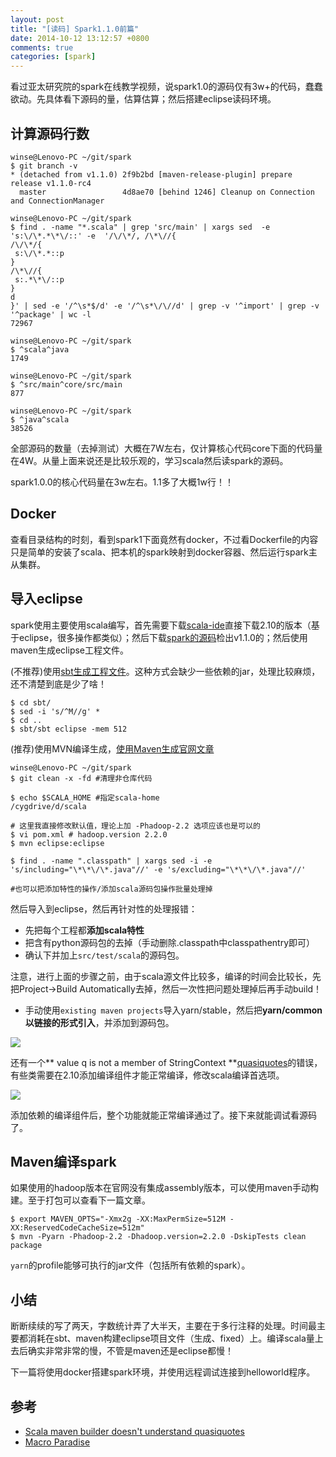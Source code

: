 ```yaml
---
layout: post
title: "[读码] Spark1.1.0前篇"
date: 2014-10-12 13:12:57 +0800
comments: true
categories: [spark]
---
```


看过亚太研究院的spark在线教学视频，说spark1.0的源码仅有3w+的代码，蠢蠢欲动。先具体看下源码的量，估算估算；然后搭建eclipse读码环境。

## 计算源码行数

```
winse@Lenovo-PC ~/git/spark
$ git branch -v
* (detached from v1.1.0) 2f9b2bd [maven-release-plugin] prepare release v1.1.0-rc4
  master                 4d8ae70 [behind 1246] Cleanup on Connection and ConnectionManager

winse@Lenovo-PC ~/git/spark
$ find . -name "*.scala" | grep 'src/main' | xargs sed  -e 's:\/\*.*\*\/::' -e  '/\/\*/, /\*\//{
/\/\*/{
 s:\/\*.*::p
}
/\*\//{
 s:.*\*\/::p
}
d
}' | sed -e '/^\s*$/d' -e '/^\s*\/\//d' | grep -v '^import' | grep -v '^package' | wc -l
72967

winse@Lenovo-PC ~/git/spark
$ ^scala^java
1749

winse@Lenovo-PC ~/git/spark
$ ^src/main^core/src/main
877

winse@Lenovo-PC ~/git/spark
$ ^java^scala
38526

```

全部源码的数量（去掉测试）大概在7W左右，仅计算核心代码core下面的代码量在4W。从量上面来说还是比较乐观的，学习scala然后读spark的源码。

spark1.0.0的核心代码量在3w左右。1.1多了大概1w行！！

## Docker

查看目录结构的时刻，看到spark1下面竟然有docker，不过看Dockerfile的内容只是简单的安装了scala、把本机的spark映射到docker容器、然后运行spark主从集群。

## 导入eclipse

spark使用主要使用scala编写，首先需要下载[scala-ide](http://scala-ide.org/download/sdk.html)直接下载2.10的版本（基于eclipse，很多操作都类似）；然后下载[spark的源码](https://github.com/apache/spark.git)检出v1.1.0的；然后使用maven生成eclipse工程文件。

(不推荐)使用[sbt生成工程文件](https://cwiki.apache.org/confluence/display/SPARK/Contributing+to+Spark#ContributingtoSpark-Eclipse)。这种方式会缺少一些依赖的jar，处理比较麻烦，还不清楚到底是少了啥！

```
$ cd sbt/
$ sed -i 's/^M//g' *
$ cd ..
$ sbt/sbt eclipse -mem 512
```

(推荐)使用MVN编译生成，[使用Maven生成官网文章](http://spark.apache.org/docs/latest/building-with-maven.html)

```
winse@Lenovo-PC ~/git/spark
$ git clean -x -fd #清理非仓库代码

$ echo $SCALA_HOME #指定scala-home
/cygdrive/d/scala

# 这里我直接修改默认值，理论上加 -Phadoop-2.2 选项应该也是可以的
$ vi pom.xml # hadoop.version 2.2.0
$ mvn eclipse:eclipse

$ find . -name ".classpath" | xargs sed -i -e 's/including="\*\*\/\*.java"//' -e 's/excluding="\*\*\/\*.java"//'

#也可以把添加特性的操作/添加scala源码包操作批量处理掉
```

然后导入到eclipse，然后再针对性的处理报错：

* 先把每个工程都**添加scala特性**
* 把含有python源码包的去掉（手动删除.classpath中classpathentry即可）
* 确认下并加上`src/test/scala`的源码包。

注意，进行上面的步骤之前，由于scala源文件比较多，编译的时间会比较长，先把Project->Build Automatically去掉，然后一次性把问题处理掉后再手动build！

* 手动使用`existing maven projects`导入yarn/stable，然后把**yarn/common以链接的形式引入**，并添加到源码包。

![](http://file.bmob.cn/M00/1C/E7/wKhkA1Q7jQ2AMhweAAOC-l-jcz4872.png)

还有一个** value q is not a member of StringContext **[quasiquotes](http://docs.scala-lang.org/overviews/quasiquotes/intro.html)的错误，有些类需要在2.10添加编译组件才能正常编译，修改scala编译首选项。

![](http://file.bmob.cn/M00/1D/07/wKhkA1Q76GyAFNYPAAEYJfk_ZGw816.png)

添加依赖的编译组件后，整个功能就能正常编译通过了。接下来就能调试看源码了。

## Maven编译spark

如果使用的hadoop版本在官网没有集成assembly版本，可以使用maven手动构建。至于打包可以查看下一篇文章。

```
$ export MAVEN_OPTS="-Xmx2g -XX:MaxPermSize=512M -XX:ReservedCodeCacheSize=512m"
$ mvn -Pyarn -Phadoop-2.2 -Dhadoop.version=2.2.0 -DskipTests clean package
```

`yarn`的profile能够可执行的jar文件（包括所有依赖的spark）。

## 小结

断断续续的写了两天，字数统计弄了大半天，主要在于多行注释的处理。时间最主要都消耗在sbt、maven构建eclipse项目文件（生成、fixed）上。编译scala量上去后确实非常非常的慢，不管是maven还是eclipse都慢！

下一篇将使用docker搭建spark环境，并使用远程调试连接到helloworld程序。

## 参考

* [Scala maven builder doesn't understand quasiquotes](http://stackoverflow.com/questions/24800129/scala-maven-builder-doesnt-understand-quasiquotes)
* [Macro Paradise](http://docs.scala-lang.org/overviews/macros/paradise.html)

